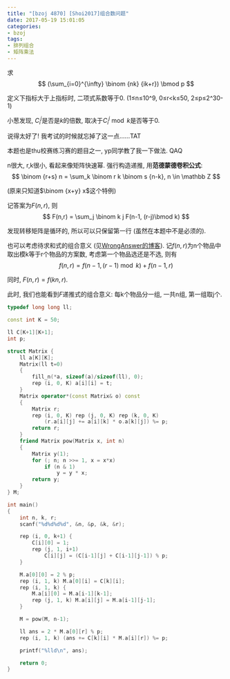 ```yaml
---
title: "[bzoj 4870] [Shoi2017]组合数问题"
date: 2017-05-19 15:01:05
categories:
- bzoj
tags:
- 排列组合
- 矩阵乘法
---
```

求
$$
(\sum_{i=0}^{\infty} \binom {nk} {ik+r}) \bmod p
$$

定义下指标大于上指标时, 二项式系数等于0. (1≤n≤10^9, 0≤r&lt;k≤50, 2≤p≤2^30-1)
<!--more-->
小葱发现, $C_i^j$是否是$k$的倍数, 取决于$C_i^j\bmod k$是否等于$0$.

说得太好了! 我考试的时候就忘掉了这一点......TAT

本题也是thu校赛练习赛的题目之一, yp同学教了我一下做法. QAQ

n很大, r,k很小, 看起来像矩阵快速幂. 强行构造递推, 用**范德蒙德卷积公式**:
$$
\binom {r+s} n = \sum_k \binom r k \binom s {n-k}, n \in \mathbb Z
$$

(原来只知道$\binom {x+y} x$这个特例)

记答案为$F(n,r)$, 则
$$
F(n,r) = \sum_j \binom k j F(n-1, (r-j)\bmod k)
$$

发现转移矩阵是循环的, 所以可以只保留第一行 (虽然在本题中不是必须的).

也可以考虑待求和式的组合意义 (见[WrongAnswer的博客](http://wronganswer.blog.uoj.ac/blog/2569)). 记$f(n,r)$为n个物品中取出模k等于r个物品的方案数, 考虑第一个物品选还是不选, 则有
$$
f(n,r) = f(n-1, (r-1)\bmod k) + f(n-1, r)
$$

同时, $F(n, r) = f(kn, r)$.

此时, 我们也能看到$F$递推式的组合意义: 每k个物品分一组, 一共n组, 第一组取j个.

```cpp
typedef long long ll;

const int K = 50;

ll C[K+1][K+1];
int p;

struct Matrix {
	ll a[K][K];
	Matrix(ll t=0)
	{
		fill_n(*a, sizeof(a)/sizeof(ll), 0);
		rep (i, 0, K) a[i][i] = t;
	}
	Matrix operator*(const Matrix& o) const
	{
		Matrix r;
		rep (i, 0, K) rep (j, 0, K) rep (k, 0, K)
			(r.a[i][j] += a[i][k] * o.a[k][j]) %= p;
		return r;
	}
	friend Matrix pow(Matrix x, int n)
	{
		Matrix y(1);
		for (; n; n >>= 1, x = x*x)
			if (n & 1)
				y = y * x;
		return y;
	}
} M;

int main()
{
	int n, k, r;
	scanf("%d%d%d%d", &n, &p, &k, &r);

	rep (i, 0, k+1) {
		C[i][0] = 1;
		rep (j, 1, i+1)
			C[i][j] = (C[i-1][j] + C[i-1][j-1]) % p;
	}

	M.a[0][0] = 2 % p;
	rep (i, 1, k) M.a[0][i] = C[k][i];
	rep (i, 1, k) {
		M.a[i][0] = M.a[i-1][k-1];
		rep (j, 1, k) M.a[i][j] = M.a[i-1][j-1];
	}

	M = pow(M, n-1);

	ll ans = 2 * M.a[0][r] % p;
	rep (i, 1, k) (ans += C[k][i] * M.a[i][r]) %= p;

	printf("%lld\n", ans);

	return 0;
}
```